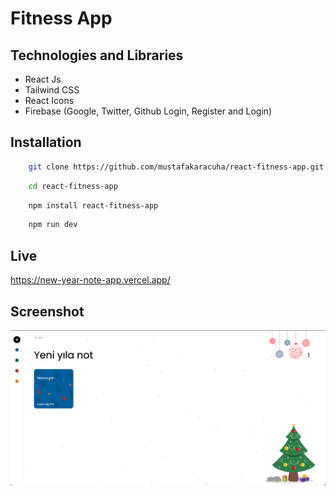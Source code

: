
# Fitness App


## Technologies and Libraries

- React Js
- Tailwind CSS
- React Icons
- Firebase (Google, Twitter, Github Login, Register and Login)

  
## Installation 

```bash 
    git clone https://github.com/mustafakaracuha/react-fitness-app.git
```
```bash 
    cd react-fitness-app
```
```bash 
    npm install react-fitness-app
```
```bash 
    npm run dev
```


    
## Live
https://new-year-note-app.vercel.app/

  
## Screenshot

![Uygulama Ekran Görüntüsü](https://github.com/mustafakaracuha/new-year-note-app/blob/master/src/assets/images/screenshots/3.png)


  
